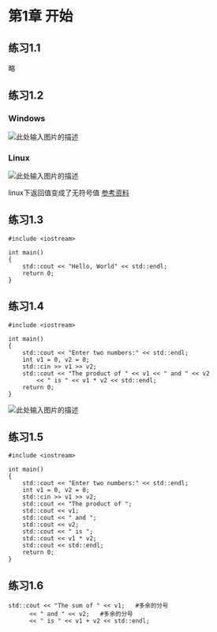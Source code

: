 # 第1章 开始

## 练习1.1
略
## 练习1.2
### Windows
![此处输入图片的描述][1]
### Linux
![此处输入图片的描述][2]

linux下返回值变成了无符号值
[参考资料][3]
## 练习1.3

    #include <iostream>
    
    int main()
    {
        std::cout << "Hello, World" << std::endl;
        return 0;
    }
## 练习1.4

    #include <iostream>
    
    int main()
    {
        std::cout << "Enter two numbers:" << std::endl;
        int v1 = 0, v2 = 0;
        std::cin >> v1 >> v2;
        std::cout << "The product of " << v1 << " and " << v2
            << " is " << v1 * v2 << std::endl;
        return 0;
    }
![此处输入图片的描述][4]
## 练习1.5

    #include <iostream>
    
    int main()
    {
        std::cout << "Enter two numbers:" << std::endl;
        int v1 = 0, v2 = 0;
        std::cin >> v1 >> v2;
        std::cout << "The product of ";
        std::cout << v1;
        std::cout << " and ";
        std::cout << v2;
        std::cout << " is ";
        std::cout << v1 * v2;
        std::cout << std::endl;
        return 0;
    }
## 练习1.6

    std::cout << "The sum of " << v1;   #多余的分号
          << " and " << v2;   #多余的分号
          << " is " << v1 + v2 << std::endl;    

  [1]: https://raw.githubusercontent.com/790854836/cpp-primer-5th/master/img/ch01/1-2-windows.png
  [2]: https://raw.githubusercontent.com/790854836/cpp-primer-5th/master/img/ch01/1-2-linux.png
  [3]: http://www.jb51.net/article/73377.htm
  [4]: https://raw.githubusercontent.com/790854836/cpp-primer-5th/master/img/ch01/1-4-output.png